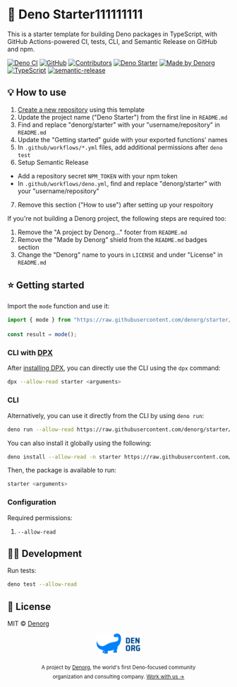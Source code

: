 # 🏁 Deno Starter111111111

This is a starter template for building Deno packages in TypeScript, with GitHub Actions-powered CI, tests, CLI, and Semantic Release on GitHub and npm.

[![Deno CI](https://github.com/denorg/starter/workflows/Deno%20CI/badge.svg)](https://github.com/denorg/starter/actions)
[![GitHub](https://img.shields.io/github/license/denorg/starter)](https://github.com/denorg/starter/blob/master/LICENSE)
[![Contributors](https://img.shields.io/github/contributors/denorg/starter)](https://github.com/denorg/starter/graphs/contributors)
[![Deno Starter](https://img.shields.io/badge/deno-starter-brightgreen)](https://denorg.github.io/starter/)
[![Made by Denorg](https://img.shields.io/badge/made%20by-denorg-0082fb)](https://github.com/denorg)
[![TypeScript](https://img.shields.io/badge/types-TypeScript-blue)](https://github.com/denorg/starter)
[![semantic-release](https://img.shields.io/badge/%20%20%F0%9F%93%A6%F0%9F%9A%80-semantic--release-e10079.svg)](https://github.com/semantic-release/semantic-release)

## 💡 How to use

1. [Create a new repository](https://github.com/denorg/starter/generate) using this template
2. Update the project name ("Deno Starter") from the first line in `README.md`
3. Find and replace "denorg/starter" with your "username/repository" in `README.md`
4. Update the "Getting started" guide with your exported functions' names
5. In `.github/workflows/*.yml` files, add additional permissions after `deno test`
6. Setup Semantic Release
  - Add a repository secret `NPM_TOKEN` with your npm token
  - In `.github/workflows/deno.yml`, find and replace "denorg/starter" with your "username/repository"
7. Remove this section ("How to use") after setting up your respoitory

If you're not building a Denorg project, the following steps are required too:

1. Remove the "A project by Denorg..." footer from `README.md`
2. Remove the "Made by Denorg" shield from the `README.md` badges section
3. Change the "Denorg" name to yours in `LICENSE` and under "License" in `README.md`

## ⭐ Getting started

Import the `mode` function and use it:

```ts
import { mode } from "https://raw.githubusercontent.com/denorg/starter/master/mod.ts";

const result = mode();
```

### CLI with [DPX](https://github.com/denorg/dpx)

After [installing DPX](https://github.com/denorg/dpx), you can directly use the CLI using the `dpx` command:

```bash
dpx --allow-read starter <arguments>
```

### CLI

Alternatively, you can use it directly from the CLI by using `deno run`:

```bash
deno run --allow-read https://raw.githubusercontent.com/denorg/starter/master/cli.ts <arguments>
```

You can also install it globally using the following:

```bash
deno install --allow-read -n starter https://raw.githubusercontent.com/denorg/starter/master/cli.ts
```

Then, the package is available to run:

```bash
starter <arguments>
```

### Configuration

Required permissions:

1. `--allow-read`

## 👩‍💻 Development

Run tests:

```bash
deno test --allow-read
```

## 📄 License

MIT © [Denorg](https://den.org.in)

<p align="center">
  <a href="https://den.org.in">
    <img width="100" alt="" src="https://raw.githubusercontent.com/denorg/denorg/master/logo.svg">
  </a>
</p>
<p align="center">
  <sub>A project by <a href="https://den.org.in">Denorg</a>, the world's first Deno-focused community<br>organization and consulting company. <a href="https://den.org.in">Work with us →</a></sub>
</p>
